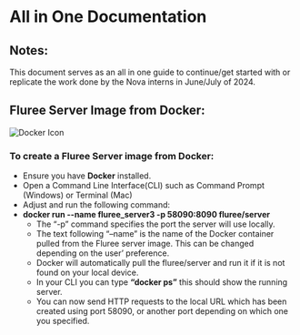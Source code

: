 # All in One Documentation

## Notes:
This document serves as an all in one guide to continue/get started with or replicate the work done by the Nova interns in June/July of 2024.
## Fluree Server Image from Docker:
![Docker Icon](https://www.docker.com/wp-content/uploads/2023/08/logo-guide-logos-1.svg)

### To create a Fluree Server image from Docker:
-  Ensure you have **Docker** installed.
-  Open a Command Line Interface(CLI) such as Command Prompt (Windows) or Terminal (Mac)
-  Adjust and run the following command:
- **docker run --name fluree_server3 -p 58090:8090 fluree/server**
    -  The “-p” command specifies the port the server will use locally.
    -  The text following “–name” is the name of the Docker container pulled from the Fluree server image. This can be changed depending on the user’ preference.
    -  Docker will automatically pull the fluree/server and run it if it is not found on
        your local device.
    -  In your CLI you can type **“docker ps”** this should show the running server.
    - You can now send HTTP requests to the local URL which has been created using port 58090, or another port depending on which one you specified.


## 
